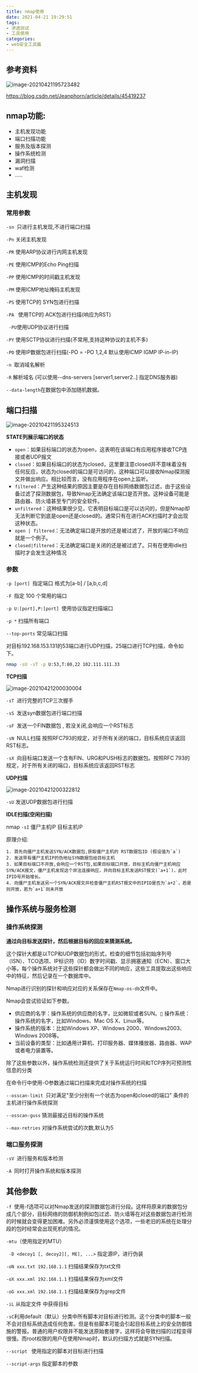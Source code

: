 ```yaml
---
title: nmap使用
date: 2021-04-21 19:29:51
tags:
- 渗透测试
- 工具使用
categories:
- web安全工具篇
---
```


## 参考资料

![image-20210421195723482](nmap%E4%BD%BF%E7%94%A8/image-20210421195723482.png)

https://blog.csdn.net/Jeanphorn/article/details/45419237

## nmap功能:

- 主机发现功能
- 端口扫描功能
- 服务及版本探测
- 操作系统检测
- 漏洞扫描
- waf检测
- .....

*<!-- more -->* 

## 主机发现

### 常用参数

`-sn `只进行主机发现,不进行端口扫描

`-Pn` 关闭主机发现

`-PR` 使用ARP协议进行内网主机发现

`-PE` 使用ICMP的Echo Ping扫描

`-PP` 使用ICMP的时间戳主机发现

`-PM` 使用ICMP地址掩码主机发现

`-PS` 使用TCP的 SYN包进行扫描

`-PA ` 使用TCP的 ACK包进行扫描(响应为RST)

` -PU`使用UDP协议进行扫描

`-PY`  使用SCTP协议进行扫描(不常用,支持这种协议的主机不多)

`-PO` 使用IP数据包进行扫描(-PO  = -PO 1,2,4 默认使用ICMP IGMP IP-in-IP)

`-n `取消域名解析

`-R` 解析域名 (可以使用--dns-servers [server1,server2..] 指定DNS服务器)

`--data-length`在数据包中添加随机数据。

## 端口扫描

![image-20210421195324513](nmap%E4%BD%BF%E7%94%A8/image-20210421195324513.png)

**STATE列展示端口的状态**

- `open`：如果目标端口的状态为open，这表明在该端口有应用程序接收TCP连接或者UDP报文
- `closed`：如果目标端口的状态为closed，这里要注意closed并不意味着没有任何反应，状态为closed的端口是可访问的，这种端口可以接收Nmap探测报文并做出响应。相比较而言，没有应用程序在open上监听。
- `filtered`：产生这种结果的原因主要是存在目标网络数据包过滤，由于这些设备过滤了探测数据包，导致Nmap无法确定该端口是否开放。这种设备可能是路由器、防火墙甚至专门的安全软件。
- `unfiltered`：这种结果很少见，它表明目标端口是可以访问的，但是Nmap却无法判断它到底是open还是closed的。通常只有在进行ACK扫描时才会出现这种状态。
- `open | filtered`：无法确定端口是开放的还是被过滤了，开放的端口不响应就是一个例子。
- `closed|filtered`：无法确定端口是关闭的还是被过滤了。只有在使用idle扫描时才会发生这种情况

### 参数

`-p [port] `指定端口 格式为[a-b] / [a,b,c,d]

`-F `指定 100 个常用的端口

`-p U:[port],P:[port] `使用协议指定扫描端口

`-p *` 扫描所有端口

`--top-ports` 常见端口扫描

对目标192.168.153.131的53端口进行UDP扫描，25端口进行TCP扫描，命令如下。

```bash
nmap -sU -sT -p U:53,T:80,22 102.111.111.33
```

**TCP扫描**

![image-20210421200030004](nmap%E4%BD%BF%E7%94%A8/image-20210421200030004.png)

`-sT `进行完整的TCP三次握手

`-sS `发送syn数据包进行端口扫描 

`-sF `发送一个FIN数据包 , 若没关闭,会响应一个RST标志

`-sN `NULL扫描 按照RFC793的规定，对于所有关闭的端口，目标系统应该返回RST标志。

`-sX `向目标端口发送一个含有FIN、URG和PUSH标志的数据包。按照RFC 793的规定，对于所有关闭的端口，目标系统应该返回RST标志

**UDP扫描**

![image-20210421200322812](nmap%E4%BD%BF%E7%94%A8/image-20210421200322812.png)

`-sU` 发送UDP数据包进行扫描

**IDLE扫描(空闲扫描)**

nmap  `-sI` 僵尸主机IP 目标主机IP

原理介绍: 

    1. 首先向僵尸主机发送SYN/ACK数据包,获取僵尸主机的 RST数据包ID (假设值为`a`)
    2. 发送带有僵尸主机IP的伪地址SYN数据包给目标主机
    3. 如果目标端口不开放,会响应一个RST包,如果目标端口开放，目标主机向僵尸主机响应SYN/ACK报文，僵尸主机发现这个非法连接响应，并向目标主机发送RST报文(`a+1`)，此时IPID号开始增长。
    4. 向僵尸主机发送另一个SYN/ACK报文并检查僵尸主机RST报文中的IPID是否为`a+2`，若是则开放，若为`a+1`则未开放

## 操作系统与服务检测

### 操作系统探测

**通过向目标发送探针，然后根据目标的回应来猜测系统。**

这个探针大都是以TCP和UDP数据包的形式，检查的细节包括初始序列号（ISN）、TCO选项、IP标识符（ID）数字时间戳、显示拥塞通知（ECN）、窗口大小等。每个操作系统对于这些探针都会做出不同的响应，这些工具提取出这些响应中的特征，然后记录在一个数据库中。

Nmap进行识别的探针和响应对应的关系保存在`Nmap-os-db`文件中。

Nmap会尝试验证如下参数。

- 供应商的名字：操作系统的供应商的名字，比如微软或者SUN。▯ 操作系统：操作系统的名字，比如Windows、Mac OS X、Linux等。
- 操作系统的版本：比如Windows XP、Windows 2000、Windows2003、Windows 2008等。 
- 当前设备的类型：比如通用计算机、打印服务器、媒体播放器、路由器、WAP或者电力装置等。

除了这些参数以外，操作系统检测还提供了关于系统运行时间和TCP序列可预测性信息的分类

在命令行中使用-O参数通过端口扫描来完成对操作系统的扫描

`--osscan-limit `只对满足"至少分别有一个状态为open和closed的端口" 条件的主机进行操作系统探测

`--osscan-guss` 猜测最接近目标的操作系统

`--max-retries` 对操作系统尝试的次数,默认为5

### 端口服务探测

`-sV `进行服务和版本检测

`-A `同时打开操作系统和版本探测

## 其他参数

`-f `使用-f选项可以对Nmap发送的探测数据包进行分段。这样将原来的数据包分成几个部分，目标网络的防御机制例如包过滤、防火墙等在对这些数据包进行检测的时候就会变得更加困难。另外必须谨慎使用这个选项，一些老旧的系统在处理分段的包时经常会出现死机的情况。

 `-mtu`（使用指定的MTU）

` -D <decoy1 [, decoy2][, ME], ...>` 指定源IP，进行伪装

`-oN xxx.txt 192.168.1.1` 扫描结果保存为txt文件

`-oX xxx.xml 192.168.1.1` 扫描结果保存为xml文件

`-oG xxx.xml 192.168.1.1` 扫描结果保存为grep文件

` -iL ` 从指定文件 中获得目标

`-sC`利用default（默认）分类中所有脚本对目标进行检测。这个分类中的脚本一般不会对目标系统造成任何危害。但是有些脚本可能会引起目标系统上的安全防御措施的警报。普通的用户权限并不能发送原始套接字，这样将会导致扫描的过程变得很慢。而root权限的用户在使用Nmap时，默认的扫描方式就是SYN扫描。

`--script ` 使用指定的脚本对目标进行扫描

` --script-args ` 指定脚本的参数
